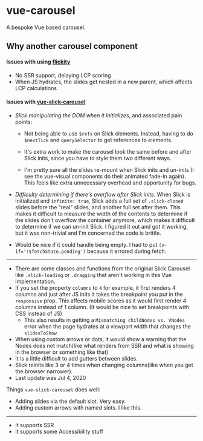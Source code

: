 # vue-carousel

A bespoke Vue based carousel.

## Why another carousel component

#### Issues with using [flickity](https://flickity.metafizzy.co/)

- No SSR support, delaying LCP scoring
- When JS hydrates, the slides get nested in a new parent, which affects LCP calculations

#### Issues with [vue-slick-carousel](https://github.com/gs-shop/vue-slick-carousel)

- *Slick manipulating the DOM when it initializes*, and associated pain points:

    - Not being able to use `$refs` on Slick elements.  Instead, having to do `$nextTick` and `querySelector` to get references to elements.

    - It's extra work to make the carousel look the same before and after Slick inits, since you have to style them two different ways.

    - I'm pretty sure all the slides re-mount when Slick inits and un-inits (I see the vue-visual components do their animated fade-in again).  This feels like extra unnecessary overhead and opportunity for bugs.

- *Difficulty determining if there's overflow after Slick inits*.  When Slick is initialized and `infinite: true`, Slick adds a full set of `.slick-cloned` slides before the "real" slides, and another full set after them.  This makes it difficult to measure the width of the contents to determine if the slides don't overflow the container anymore, which makes it difficult to determine if we can un-init Slick.  I figured it out and got it working, but it was non-trivial and I'm concerned the code is brittle.

- Would be nice if it could handle being empty.  I had to put `(v-if='!$fetchState.pending')` because it errored during fetch.

-----

- There are some classes and functions from the original Slick Carousel like `.slick-loading` or `.dragging` that aren't working in this Vue implementation. 
- If you set the property `columns` to `4` for example, it first renders 4 columns and just after JS inits it takes the breakpoint you put in the `responsive` prop. This affects mobile scores as it would first render 4 columns instead of 1 column. (It would be nice to set breakpoints with CSS instead of JS)
  - This also results in getting a `Mismatching childNodes vs. VNodes` error when the page hydrates at a viewport width that changes the `slidesToShow`
- When using custom arrows or dots, it would show a warning that the Nodes does not match(like what renders from SSR and what is showing in the browser or something like that)
- It is a little difficult to add gutters between slides.
- Slick reinits like 3 or 4 times when changing columns(like when you get the browser narrower).
- Last update was Jul 4, 2020


Things `vue-slick-carousel` does well:

- Adding slides via the default slot.  Very easy.
- Adding custom arrows with named slots.  I like this.

----
- It supports SSR
- It supports some Accessibility stuff
